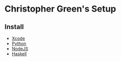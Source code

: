 # Christopher Green's Setup

## Install

- [Xcode](https://developer.apple.com/xcode/)
- [Python](https://www.python.org/downloads/)
- [NodeJS](https://nodejs.org/en/)
- [Haskell](https://www.haskell.org/platform/mac.html)
